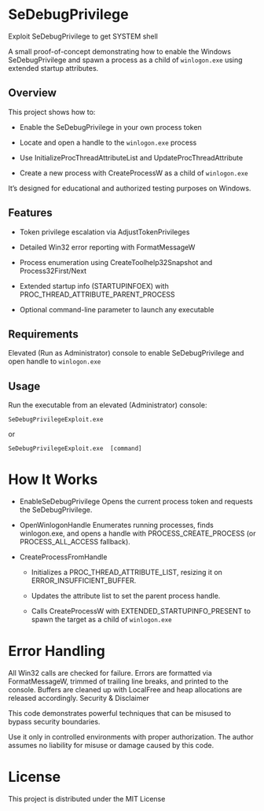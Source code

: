 # SeDebugPrivilege
Exploit SeDebugPrivilege to get SYSTEM shell

A small proof-of-concept demonstrating how to enable the Windows SeDebugPrivilege and spawn a process as a child of `winlogon.exe` using extended startup attributes.


## Overview

This project shows how to:

- Enable the SeDebugPrivilege in your own process token

- Locate and open a handle to the `winlogon.exe` process

- Use InitializeProcThreadAttributeList and UpdateProcThreadAttribute

- Create a new process with CreateProcessW as a child of `winlogon.exe`

It’s designed for educational and authorized testing purposes on Windows.


## Features

- Token privilege escalation via AdjustTokenPrivileges

- Detailed Win32 error reporting with FormatMessageW

- Process enumeration using CreateToolhelp32Snapshot and Process32First/Next

- Extended startup info (STARTUPINFOEX) with PROC_THREAD_ATTRIBUTE_PARENT_PROCESS

- Optional command-line parameter to launch any executable


## Requirements

Elevated (Run as Administrator) console to enable SeDebugPrivilege and open handle to `winlogon.exe`


## Usage

Run the executable from an elevated (Administrator) console:

    SeDebugPrivilegeExploit.exe  

or 

    SeDebugPrivilegeExploit.exe  [command]
    

# How It Works

- EnableSeDebugPrivilege Opens the current process token and requests the SeDebugPrivilege.

- OpenWinlogonHandle Enumerates running processes, finds winlogon.exe, and opens a handle with PROCESS_CREATE_PROCESS (or PROCESS_ALL_ACCESS fallback).

- CreateProcessFromHandle

    - Initializes a PROC_THREAD_ATTRIBUTE_LIST, resizing it on ERROR_INSUFFICIENT_BUFFER.

    - Updates the attribute list to set the parent process handle.

    - Calls CreateProcessW with EXTENDED_STARTUPINFO_PRESENT to spawn the target as a child of `winlogon.exe`


# Error Handling

  All Win32 calls are checked for failure. Errors are formatted via FormatMessageW, trimmed of trailing line breaks, and printed to the console. Buffers are cleaned up with LocalFree and heap allocations are released accordingly.
  Security & Disclaimer
  
  This code demonstrates powerful techniques that can be misused to bypass security boundaries.
  
  Use it only in controlled environments with proper authorization. The author assumes no liability for misuse or damage caused by this code.


# License

This project is distributed under the MIT License
